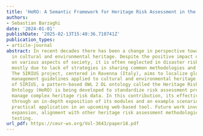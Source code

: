 ```yaml
---
title: 'HeRO: A Semantic Framework for Heritage Risk Assessment in the SIRIUS Project'
authors:
- Sebastian Barzaghi
date: '2024-01-01'
publishDate: '2025-02-13T15:40:36.710741Z'
publication_types:
- article-journal
abstract: In recent decades there has been a change in perspective towards risk assessment
  in cultural and environmental heritage. Despite the positive impact of heritage
  on various aspects of society, it is often neglected in disaster risk management,
  mostly due to lack of strategies in sharing common methodologies and process knowledge.
  The SIRIUS project, centered in Ravenna (Italy), aims to localize global disaster
  management guidelines applied to cultural and environmental heritage. In the context
  of SIRIUS, a pattern-based OWL 2 DL ontology called the Heritage Risk Assessment
  Ontology (HeRO) is being developed to standardize risk assessment procedures and
  manage complex heritage risk data. In this contribution, its effectiveness is demonstrated
  through an in-depth exposition of its modules and an example scenario, promising
  practical application in an upcoming web-based tool. Future work involves semantic
  expansion, alignment with other heritage risk assessment methodologies, and further
  testing.
url_pdf: https://ceur-ws.org/Vol-3643/paper18.pdf
---
```

